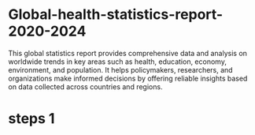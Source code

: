 # Global-health-statistics-report-2020-2024
This global statistics report provides comprehensive data and analysis on worldwide trends in key areas such as health, education, economy, environment, and population. It helps policymakers, researchers, and organizations make informed decisions by offering reliable insights based on data collected across countries and regions.

# steps 1







